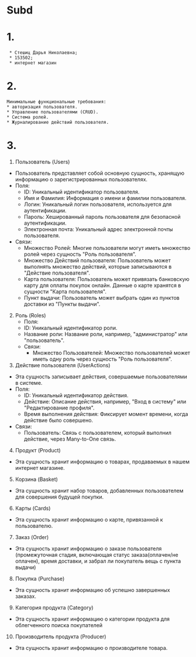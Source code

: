 # Subd
# 1. 
     * Стешиц Дарья Николаевна;
     * 153502;
     * интернет магазин
# 2.
    Минимальные функциональные требования:
    * aвторизация пользователя.
    * Управление пользователями (CRUD).
    * Система ролей.
    * Журналирование действий пользователя.
# 3. 
1. Пользователь (Users)
  - Пользователь представляет собой основную сущность, хранящую информацию о зарегистрированных пользователях.
   - Поля:
     - ID: Уникальный идентификатор пользователя.
     - Имя и Фамилия: Информация о имени и фамилии пользователя.
     - Логин: Уникальный логин пользователя, используется для аутентификации.
     - Пароль: Хешированный пароль пользователя для безопасной аутентификации.
     - Электронная почта: Уникальный адрес электронной почты пользователя.
   - Связи:
     - Множество Ролей: Многие пользователи могут иметь множество ролей через сущность "Роль пользователя". 
     - Множество Действий пользователя: Пользователь может выполнять множество действий, которые записываются в "Действие пользователя".
     - Карта пользователя: Пользователь может привязать банковскую карту для оплаты покупок онлайн. Данные о карте хранятся в сущности "Карта пользователя".
     - Пункт выдачи: Пользователь может выбрать один из пунктов доставки из "Пункты выдачи".
2. Роль (Roles)
    - Поля:
     - ID: Уникальный идентификатор роли.
     - Название роли: Название роли, например, "администратор" или "пользователь".
   - Связи:
     - Множество Пользователей: Множество пользователей может иметь одну роль через сущность "Роль пользователя".
3. Действие пользователя (UserActions)
  - Эта сущность записывает действия, совершаемые пользователями в системе.
   - Поля:
     - ID: Уникальный идентификатор действия.
     - Действие: Описание действия, например, "Вход в систему" или "Редактирование профиля".
     - Время выполнения действия: Фиксирует момент времени, когда действие было совершено.
   - Связи:
     - Пользователь: Связь с пользователем, который выполнил действие, через Many-to-One связь.
4. Продукт (Product)
  - Эта сущность хранит информацию о товарах, продаваемых в нашем интернет магазине.
5. Корзина (Basket)
  - Эта сущность хранит набор товаров, добавленных пользователем для совершения будущей покупки.
6. Карты (Cards)
  - Эта сущность хранит информацию о карте, привязанной к пользователю.
7. Заказ (Order)
  - Эта сущность хранит информацию о заказе пользователя (промежуточная стадия, включающая статус заказа(оплачен/не оплачен), время доставки, и забрал ли покупатель вещь с пункта выдачи)
8. Покупка (Purchase)
  - Эта сущность хранит информацию об успешно завершенных заказах.
9. Категория продукта (Category)
  - Эта сущность хранит информацию о категории продукта для облегченного поиска покупателей
10. Производитель продукта (Producer)
  - Эта сущность хранит информацию о производителе товара.
